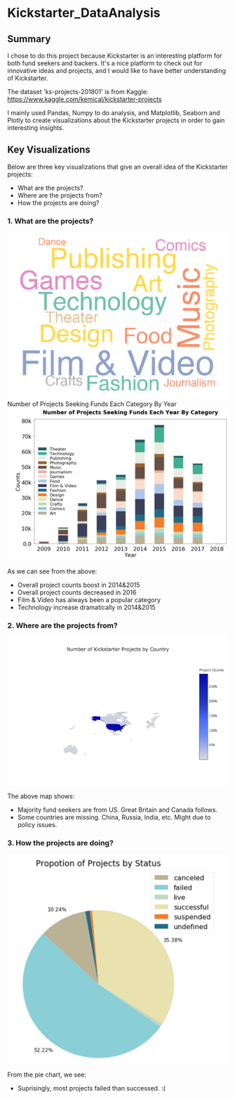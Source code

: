 # Kickstarter_DataAnalysis
## Summary
I chose to do this project because Kickstarter is an interesting platform for both fund seekers and backers. It's a nice platform to check out for innovative ideas and projects, and I would like to have better understanding of Kickstarter.

The dataset 'ks-projects-201801' is from Kaggle: https://www.kaggle.com/kemical/kickstarter-projects

I mainly used Pandas, Numpy to do analysis, and Matplotlib, Seaborn and Plotly to create visualizations about the Kickstarter projects in order to gain interesting insights.


## Key Visualizations
Below are three key visualizations that give an overall idea of the Kickstarter projects: 
  - What are the projects?
  - Where are the projects from? 
  - How the projects are doing?

### 1. What are the projects?
![](Visualization_Images/3.%20Wordcloud%20-%20percentage.png)
Number of Projects Seeking Funds Each Category By Year
![](Visualization_Images/2.%20Number%20of%20Projects%20Seeking%20Funds%20Each%20Category%20By%20Year.png)

As we can see from the above:
  - Overall project counts boost in 2014&2015
  - Overall project counts decreased in 2016
  - Film & Video has always been a popular category
  - Technology increase dramatically in 2014&2015

### 2. Where are the projects from?
![](Visualization_Images/5.%20Map%20-%20Partial.png)

The above map shows:
  - Majority fund seekers are from US. Great Britain and Canada follows.
  - Some countries are missing. China, Russia, India, etc. Might due to policy issues.

### 3. How the projects are doing?
![](Visualization_Images/6.%20Propotion%20of%20Projects%20by%20Status.png)

From the pie chart, we see:
  - Suprisingly, most projects failed than successed. :(

